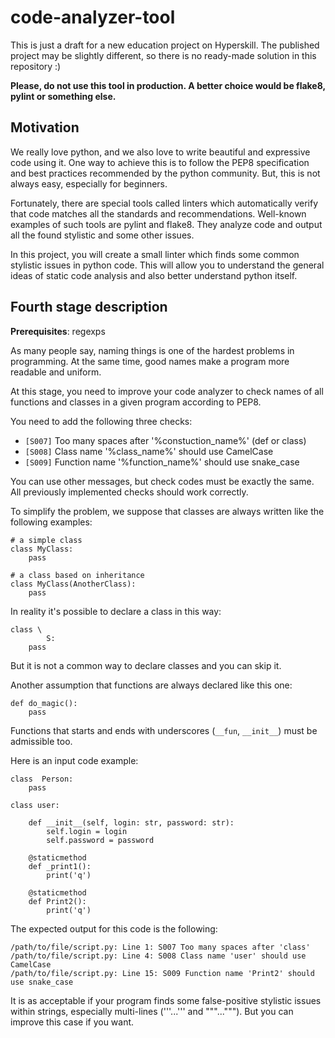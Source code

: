 # code-analyzer-tool
This is just a draft for a new education project on Hyperskill. The published project may be slightly different, so there is no ready-made solution in this repository :)

**Please, do not use this tool in production. A better choice would be flake8, pylint or something else.**

## Motivation

We really love python, and we also love to write beautiful and expressive code using it. 
One way to achieve this is to follow the PEP8 specification and best practices recommended by the python community.
But, this is not always easy, especially for beginners.

Fortunately, there are special tools called linters which automatically verify that code matches all the standards 
and recommendations. Well-known examples of such tools are pylint and flake8. 
They analyze code and output all the found stylistic and some other issues.

In this project, you will create a small linter which finds some common stylistic issues in python code.
This will allow you to understand the general ideas of static code analysis and also better understand python itself.

## Fourth stage description

**Prerequisites**: regexps

As many people say, naming things is one of the hardest problems in programming.
At the same time, good names make a program more readable and uniform.

At this stage, you need to improve your code analyzer to check 
names of all functions and classes in a given program according to PEP8.

You need to add the following three checks:
- `[S007]` Too many spaces after '%constuction_name%' (def or class)
- `[S008]` Class name '%class_name%' should use CamelCase
- `[S009]` Function name '%function_name%' should use snake_case

You can use other messages, but check codes must be exactly the same.
All previously implemented checks should work correctly.

To simplify the problem, we suppose that classes are always written like the following examples:

```
# a simple class
class MyClass:
    pass
    
# a class based on inheritance
class MyClass(AnotherClass):
    pass
```

In reality it's possible to declare a class in this way:

```
class \
        S:
    pass
```

But it is not a common way to declare classes and you can skip it.

Another assumption that functions are always declared like this one:

```
def do_magic():
    pass
```

Functions that starts and ends with underscores (`__fun`, `__init__`) must be admissible too.

Here is an input code example:

```
class  Person:
    pass

class user:

    def __init__(self, login: str, password: str):
        self.login = login
        self.password = password

    @staticmethod
    def _print1():
        print('q')

    @staticmethod
    def Print2():
        print('q')
```

The expected output for this code is the following:
```
/path/to/file/script.py: Line 1: S007 Too many spaces after 'class'
/path/to/file/script.py: Line 4: S008 Class name 'user' should use CamelCase
/path/to/file/script.py: Line 15: S009 Function name 'Print2' should use snake_case
```

It is as acceptable if your program finds some false-positive stylistic issues 
within strings, especially multi-lines ('''...''' and """..."""). 
But you can improve this case if you want.
